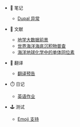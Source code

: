 <!-- - 🔗 说明
  - [介绍](/)
  - [技术](assect/技术说明 " 网站技术说明") -->

- 🔬 笔记

  - [Dupal 异常](Page/Notes/Dupal异常 "关于Dupal异常的笔记")

- 📑 文献

  - [地学大数据前景](Page/Paper/地学大数据前景 "地学大数据前景")
  - [世界海洋海底沉积物普查](Page/Paper/世界海洋海底沉积物普查 "世界海洋海底沉积物普查")
  - [海洋地球化学中的单体同位素](Page/Paper/海洋地球化学中的单体同位素 "海洋地球化学中的单体同位素")

- 📖 翻译

  - [翻译预告](Page/Books/翻译 "地球化学书籍翻译预告")

- ⏱️ 日记

  - [英语作业](Page/Diary/一篇小日记 "一篇小日记😂")

- 🕹️ 测试
  - [Emoji 支持](Page/Test/Emoji "🤣😂💓")
